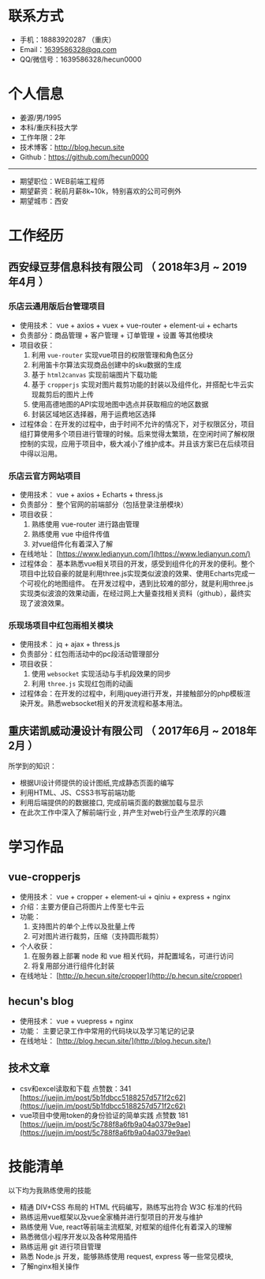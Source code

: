 
# 联系方式
- 手机：18883920287 （重庆）
- Email：1639586328@qq.com
- QQ/微信号：1639586328/hecun0000


# 个人信息

 - 姜源/男/1995 
 - 本科/重庆科技大学 
 - 工作年限：2年
 - 技术博客：http://blog.hecun.site
 - Github：https://github.com/hecun0000                          
  
*** 
 - 期望职位：WEB前端工程师
 - 期望薪资：税前月薪8k~10k，特别喜欢的公司可例外
 - 期望城市：西安


# 工作经历

## 西安绿豆芽信息科技有限公司 （ 2018年3月 ~ 2019年4月 ）

### 乐店云通用版后台管理项目   
- 使用技术： vue + axios + vuex + vue-router + element-ui + echarts 
- 负责部分：商品管理 + 客户管理 + 订单管理 + 设置 等其他模块  
- 项目收获：
    1.  利用 ```vue-router``` 实现vue项目的权限管理和角色区分    
    2.  利用笛卡尔算法实现商品创建中的sku数据的生成
    3.  基于 ```html2canvas``` 实现前端图片下载功能  
    4.  基于 ```cropperjs``` 实现对图片裁剪功能的封装以及组件化，并搭配七牛云实现裁剪后的图片上传  
    5.  使用高德地图的API实现地图中选点并获取相应的地区数据
    6.  封装区域地区选择器，用于运费地区选择
 - 过程体会：在开发的过程中，由于时间不允许的情况下，对于权限区分，项目组打算使用多个项目进行管理的时候。后来觉得太繁琐，在空闲时间了解权限控制的实现，应用于项目中，极大减小了维护成本。并且该方案已在后续项目中得以沿用。

###  乐店云官方网站项目
- 使用技术： vue + axios + Echarts + thress.js  
- 负责部分： 整个官网的前端部分（包括登录注册模块）
- 项目收获：
    1. 熟练使用 vue-router 进行路由管理
    2. 熟练使用 vue 中组件传值
    3. 对vue组件化有着深入了解
- 在线地址： [https://www.ledianyun.com/](https://www.ledianyun.com/)
- 过程体会： 基本熟悉vue相关项目的开发，感受到组件化的开发的便利。整个项目中比较自豪的就是利用three.js实现类似波浪的效果、使用Echarts完成一个可视化的地图组件。 在开发过程中，遇到比较难的部分，就是利用three.js实现类似波浪的效果动画，在经过网上大量查找相关资料（github），最终实现了波浪效果。

### 乐现场项目中红包雨相关模块
 - 使用技术： jq + ajax + thress.js 
- 负责部分：红包雨活动中的pc段活动管理部分  
- 项目收获：
    1.  使用 ```websocket``` 实现活动与手机段效果的同步
    2.  利用 ```three.js``` 实现红包雨的动画
 - 过程体会：在开发的过程中，利用jquey进行开发，并接触部分的php模板渲染开发。熟悉websocket相关的开发流程和基本用法。

  
## 重庆诺凯威动漫设计有限公司 （ 2017年6月 ~ 2018年2月 ）

所学到的知识：
- 根据UI设计师提供的设计图纸,完成静态页面的编写
- 利用HTML、JS、CSS3书写前端功能
- 利用后端提供的的数据接口, 完成前端页面的数据加载与显示
- 在此次工作中深入了解前端行业 , 并产生对web行业产生浓厚的兴趣

  
# 学习作品
 ## vue-cropperjs
  - 使用技术： vue + cropper + element-ui + qiniu + express + nginx
  - 介绍：主要方便自己将图片上传至七牛云
  - 功能：
    1. 支持图片的单个上传以及批量上传
    2. 可对图片进行裁剪，压缩（支持圆形裁剪）
  - 个人收获： 
    1. 在服务器上部署 node 和 vue 相关代码，并配置域名，可进行访问
    2. 将复用部分进行组件化封装
  - 在线地址： [http://p.hecun.site/cropper](http://p.hecun.site/cropper)


 ## hecun's blog
  - 使用技术： vue + vuepress + nginx 
  - 功能： 主要记录工作中常用的代码块以及学习笔记的记录
  - 在线地址： [http://blog.hecun.site/](http://blog.hecun.site/)
 
## 技术文章

- csv和excel读取和下载  点赞数：341     [https://juejin.im/post/5b1fdbcc5188257d571f2c62](https://juejin.im/post/5b1fdbcc5188257d571f2c62) 
- vue项目中使用token的身份验证的简单实践 点赞数 181 [https://juejin.im/post/5c788f8a6fb9a04a0379e9ae](https://juejin.im/post/5c788f8a6fb9a04a0379e9ae)

    
# 技能清单
以下均为我熟练使用的技能

 - 精通 DIV+CSS 布局的 HTML 代码编写，熟练写出符合 W3C 标准的代码
 - 熟练运用vue框架以及vue全家桶并进行型项目的开发与维护
 - 熟练使用 Vue, react等前端主流框架, 对框架的组件化有着深入的理解
 - 熟悉微信小程序开发以及各种常用插件
 - 熟练运用 git 进行项目管理
 - 熟悉 Node.js 开发，能够熟练使用 request, express 等一些常见模块,
 - 了解nginx相关操作

      